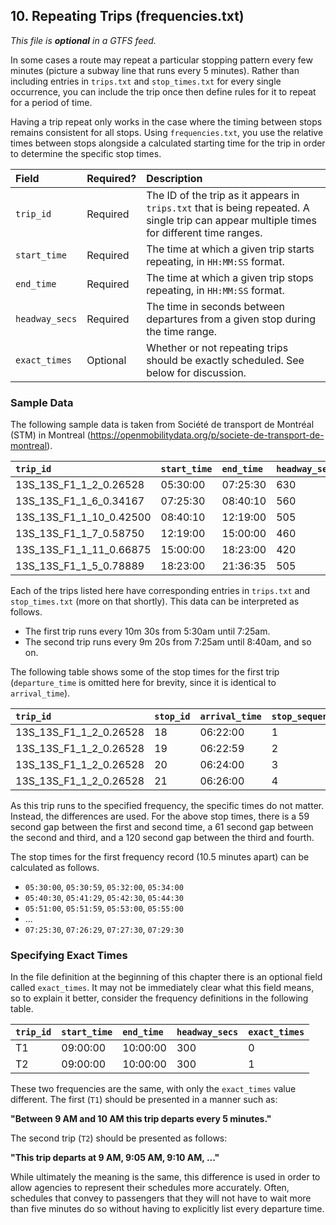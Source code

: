 ## 10. Repeating Trips (frequencies.txt)

*This file is ***optional*** in a GTFS feed.*

In some cases a route may repeat a particular stopping pattern every few
minutes (picture a subway line that runs every 5 minutes). Rather than
including entries in `trips.txt` and `stop_times.txt` for every
single occurrence, you can include the trip once then define rules for
it to repeat for a period of time.

Having a trip repeat only works in the case where the timing between
stops remains consistent for all stops. Using `frequencies.txt`, you
use the relative times between stops alongside a calculated starting
time for the trip in order to determine the specific stop times.

| Field  | Required? | Description |
| :----- | :-------- | :---------- |
| `trip_id` | Required | The ID of the trip as it appears in `trips.txt` that is being repeated. A single trip can appear multiple times for different time ranges. |
| `start_time` | Required | The time at which a given trip starts repeating, in `HH:MM:SS` format. |
| `end_time` | Required | The time at which a given trip stops repeating, in `HH:MM:SS` format. |
| `headway_secs` | Required | The time in seconds between departures from a given stop during the time range. |
| `exact_times` | Optional | Whether or not repeating trips should be exactly scheduled. See below for discussion. |

### Sample Data

The following sample data is taken from Société de transport de Montréal
(STM) in Montreal
(<https://openmobilitydata.org/p/societe-de-transport-de-montreal>).

| `trip_id`                | `start_time` | `end_time` | `headway_secs` |
| :----------------------- | :----------- | :--------- | :------------- |
| 13S_13S_F1_1_2_0.26528   | 05:30:00     | 07:25:30   | 630            |
| 13S_13S_F1_1_6_0.34167   | 07:25:30     | 08:40:10   | 560            |
| 13S_13S_F1_1_10_0.42500  | 08:40:10     | 12:19:00   | 505            |
| 13S_13S_F1_1_7_0.58750   | 12:19:00     | 15:00:00   | 460            |
| 13S_13S_F1_1_11_0.66875  | 15:00:00     | 18:23:00   | 420            |
| 13S_13S_F1_1_5_0.78889   | 18:23:00     | 21:36:35   | 505            |

Each of the trips listed here have corresponding entries in
`trips.txt` and `stop_times.txt` (more on that shortly). This data
can be interpreted as follows.

* The first trip runs every 10m 30s from 5:30am until 7:25am.
* The second trip runs every 9m 20s from 7:25am until 8:40am, and so on.

The following table shows some of the stop times for the first trip
(`departure_time` is omitted here for brevity, since it is identical
to `arrival_time`).

| `trip_id`               | `stop_id` | `arrival_time` | `stop_sequence` |
| :---------------------- | :-------- | :------------- | :-------------- |
| 13S_13S_F1_1_2_0.26528 | 18        | 06:22:00       | 1               |
| 13S_13S_F1_1_2_0.26528 | 19        | 06:22:59       | 2               |
| 13S_13S_F1_1_2_0.26528 | 20        | 06:24:00       | 3               |
| 13S_13S_F1_1_2_0.26528 | 21        | 06:26:00       | 4               |

As this trip runs to the specified frequency, the specific times do not
matter. Instead, the differences are used. For the above stop times,
there is a 59 second gap between the first and second time, a 61 second
gap between the second and third, and a 120 second gap between the third
and fourth.

The stop times for the first frequency record (10.5 minutes apart) can
be calculated as follows.

* `05:30:00`, `05:30:59`, `05:32:00`, `05:34:00`
* `05:40:30`, `05:41:29`, `05:42:30`, `05:44:30`
* `05:51:00`, `05:51:59`, `05:53:00`, `05:55:00`
* ...
* `07:25:30`, `07:26:29`, `07:27:30`, `07:29:30`

### Specifying Exact Times

In the file definition at the beginning of this chapter there is an
optional field called `exact_times`. It may not be immediately clear
what this field means, so to explain it better, consider the frequency
definitions in the following table.

| `trip_id` | `start_time` | `end_time` | `headway_secs` | `exact_times` |
| :-------- | :----------- | :--------- | :------------- | :------------ |
| T1        | 09:00:00     | 10:00:00   | 300            | 0             |
| T2        | 09:00:00     | 10:00:00   | 300            | 1             |

These two frequencies are the same, with only the `exact_times` value
different. The first (`T1`) should be presented in a manner such as:

**"Between 9 AM and 10 AM this trip departs every 5 minutes."**

The second trip (`T2`) should be presented as follows:

**"This trip departs at 9 AM, 9:05 AM, 9:10 AM, ..."**

While ultimately the meaning is the same, this difference is used in
order to allow agencies to represent their schedules more accurately.
Often, schedules that convey to passengers that they will not have to
wait more than five minutes do so without having to explicitly list
every departure time.

